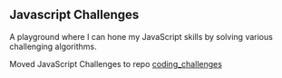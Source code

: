 ## Javascript Challenges
A playground where I can hone my JavaScript skills by solving various challenging algorithms.

 Moved JavaScript Challenges to repo [coding_challenges](https://github.com/jordanmor/coding_challenges)
